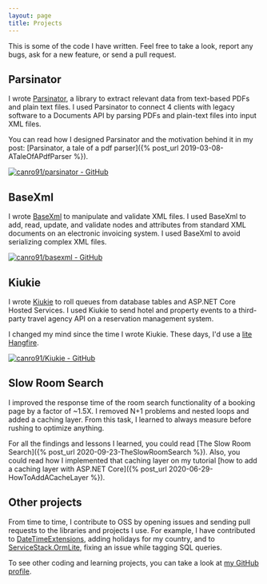 ```yaml
---
layout: page
title: Projects
---
```


This is some of the code I have written. Feel free to take a look, report any bugs, ask for a new feature, or send a pull request.

## Parsinator

I wrote [Parsinator](https://github.com/canro91/Parsinator), a library to extract relevant data from text-based PDFs and plain text files. I used Parsinator to connect 4 clients with legacy software to a Documents API by parsing PDFs and plain-text files into input XML files.

You can read how I designed Parsinator and the motivation behind it in my post: [Parsinator, a tale of a pdf parser]({% post_url 2019-03-08-ATaleOfAPdfParser %}).

[![canro91/parsinator - GitHub](https://gh-card.dev/repos/canro91/parsinator.svg)](https://github.com/canro91/parsinator)

## BaseXml

I wrote [BaseXml](https://github.com/canro91/BaseXml) to manipulate and validate XML files. I used BaseXml to add, read, update, and validate nodes and attributes from standard XML documents on an electronic invoicing system. I used BaseXml to avoid serializing complex XML files.

[![canro91/basexml - GitHub](https://gh-card.dev/repos/canro91/basexml.svg)](https://github.com/canro91/basexml)

## Kiukie

I wrote [Kiukie](https://github.com/canro91/Kiukie) to roll queues from database tables and ASP.NET Core Hosted Services. I used Kiukie to send hotel and property events to a third-party travel agency API on a reservation management system.

I changed my mind since the time I wrote Kiukie. These days, I'd use a [lite Hangfire](2022-12-06-BackgroundServicesAndLiteHangfire).

[![canro91/Kiukie - GitHub](https://gh-card.dev/repos/canro91/Kiukie.svg)](https://github.com/canro91/Kiukie)

## Slow Room Search

I improved the response time of the room search functionality of a booking page by a factor of ~1.5X. I removed N+1 problems and nested loops and added a caching layer. From this task, I learned to always measure before rushing to optimize anything.

For all the findings and lessons I learned, you could read [The Slow Room Search]({% post_url 2020-09-23-TheSlowRoomSearch %}). Also, you could read how I implemented that caching layer on my tutorial [how to add a caching layer with ASP.NET Core]({% post_url 2020-06-29-HowToAddACacheLayer %}).

## Other projects

From time to time, I contribute to OSS by opening issues and sending pull requests to the libraries and projects I use. For example, I have contributed to [DateTimeExtensions](https://github.com/joaomatossilva/DateTimeExtensions/pull/85), adding holidays for my country, and to [ServiceStack.OrmLite](https://github.com/ServiceStack/ServiceStack/pull/1321), fixing an issue while tagging SQL queries.

To see other coding and learning projects, you can take a look at <a href="{{ site.github }}" target="_blank" rel="noopener noreferrer">my GitHub profile</a>.